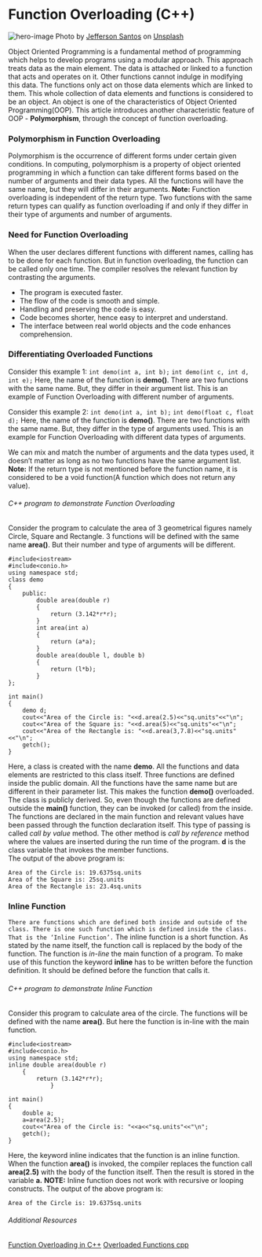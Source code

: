 # Function Overloading (C++)

![hero-image](/engineering-education/function-overloading/hero.jpg)
Photo by [Jefferson Santos](https://unsplash.com/@jefflssantos) on [Unsplash](https://images.unsplash.com/photo-1528372444006-1bfc81acab02?ixlib=rb-1.2.1&ixid=eyJhcHBfaWQiOjEyMDd9&auto=format&fit=crop&w=1350&q=80)

Object Oriented Programming is a fundamental method of programming which helps to develop programs using a modular approach. This approach treats data as the main element. The data is attached or linked to a function that acts and operates on it. Other functions cannot indulge in modifying this data. The functions only act on those data elements which are linked to them. This whole collection of data elements and functions is considered to be an object. An object is one of the characteristics of Object Oriented Programming(OOP). This article introduces another characteristic feature of OOP - **Polymorphism**, through the concept of function overloading.

### Polymorphism in Function Overloading
Polymorphism is the occurrence of different forms under certain given conditions. In computing, polymorphism is a property of object oriented programming in which a function can take different forms based on the number of arguments and their data types. All the functions will have the same name, but they will differ in their arguments.
**Note:** Function overloading is independent of the return type. Two functions with the same return types can qualify as function overloading if and only if they differ in their type of   arguments and number of arguments.

### Need for Function Overloading
When the user declares different functions with different names, calling has to be done for each function. But in function overloading, the function can be called only one time. The compiler resolves the relevant function by contrasting the arguments.
- The program is executed faster.
- The flow of the code is smooth and simple.
- Handling and preserving the code is easy.
- Code becomes shorter, hence easy to interpret and understand.
- The interface between real world objects and the code enhances comprehension.


### Differentiating Overloaded Functions
Consider this example 1:
`int demo(int a, int b);`
`int demo(int c, int d, int e);`
Here, the name of the function is **demo()**. There are two functions with the same name. But, they differ in their argument list. This is an example of Function Overloading with different number of arguments.

Consider this example 2:
`int demo(int a, int b);`
`int demo(float c, float d);`
Here, the name of the function is **demo()**. There are two functions with the same name. But, they differ in the type of arguments used. This is an example for Function Overloading with different data types of arguments.

We can mix and match the number of arguments and the data types used, it doesn’t matter as long as no two functions have the same argument list.
**Note:** If the return type is not mentioned before the function name, it is considered to be a void function(A function which does not return any value).

###### C++ program to demonstrate Function Overloading
Consider the program to calculate the area of 3 geometrical figures namely Circle, Square and Rectangle. 3 functions will be defined with the same name **area()**. But their number and type of arguments will be different.

```
#include<iostream>
#include<conio.h>
using namespace std;
class demo
{
	public:
		double area(double r)
		{
			return (3.142*r*r);
        }
        int area(int a)
		{
			return (a*a);
        }
        double area(double l, double b)
		{
			return (l*b);
        }
};

int main()
{
	demo d;
	cout<<"Area of the Circle is: "<<d.area(2.5)<<"sq.units"<<"\n";
	cout<<"Area of the Square is: "<<d.area(5)<<"sq.units"<<"\n";
	cout<<"Area of the Rectangle is: "<<d.area(3,7.8)<<"sq.units"<<"\n";
	getch();
}
```

Here, a class is created with the name **demo**. All the functions and data elements are restricted to this class itself. Three functions are defined inside the public domain. All the functions have the same name but are different in their parameter list. This makes the function **demo()** overloaded. The class is publicly derived. So, even though the functions are defined outside the **main()** function, they can be invoked (or called) from the inside. The functions are declared in the main function and relevant values have been passed through the function declaration itself. This type of passing is called *call by value* method. The other method is *call by reference* method where the values are inserted during the run time of the program. **d** is the class variable that invokes the member functions.   
The output of the above program is:
```
Area of the Circle is: 19.6375sq.units
Area of the Square is: 25sq.units
Area of the Rectangle is: 23.4sq.units
```

### Inline Function
`There are functions which are defined both inside and outside of the class. There is one such function which is defined inside the class. That is the ‘Inline Function’.`
The inline function is a short function. As stated by the name itself, the function call is replaced by the body of the function. The function is *in-line* the main function of a program. To make use of this function the keyword **inline** has to be written before the function definition. It should be defined before the function that calls it.

###### C++ program to demonstrate Inline Function
Consider this program to calculate area of the circle. The functions will be defined with the name **area()**. But here the function is in-line with the main function.

```
#include<iostream>
#include<conio.h>
using namespace std;
inline double area(double r)
	{
		return (3.142*r*r);
        	}

int main()
{
	double a;
    a=area(2.5);
	cout<<"Area of the Circle is: "<<a<<"sq.units"<<"\n";
	getch();
}
```

Here, the keyword inline indicates that the function is an inline function. When the function **area()** is invoked, the compiler replaces the function call **area(2.5)** with the body of the function itself. Then the result is stored in the variable **a.**
**NOTE:** Inline function does not work with recursive or looping constructs.
The output of the above program is:
```
Area of the Circle is: 19.6375sq.units
```

###### Additional Resources
[Function Overloading in C++](https://www.geeksforgeeks.org/function-overloading-c/)
[Overloaded Functions cpp](https://beginnersbook.com/2017/08/cpp-function-overloading/)
